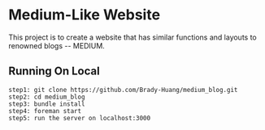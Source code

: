 # Medium-Like Website

This project is to create a website that has similar functions and layouts to renowned blogs -- MEDIUM.

## Running On Local
```
step1: git clone https://github.com/Brady-Huang/medium_blog.git
step2: cd medium_blog
step3: bundle install
step4: foreman start
step5: run the server on localhost:3000
```

